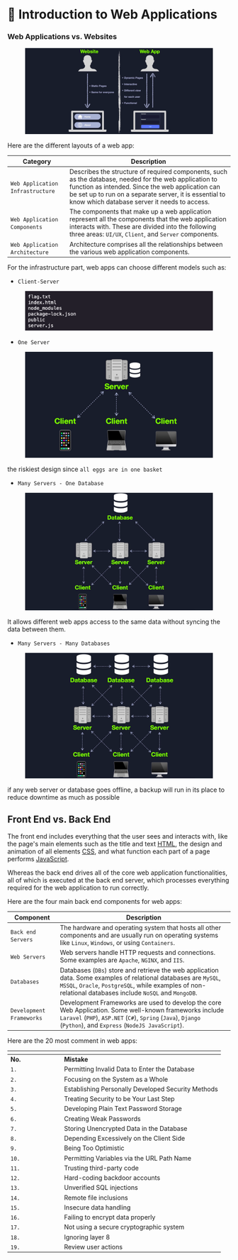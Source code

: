 # 👶 Introduction to Web Applications

### Web Applications vs. Websites

<figure><img src="../../../.gitbook/assets/image (8) (1) (1) (1) (2).png" alt=""><figcaption></figcaption></figure>

Here are the different layouts of a web app:

| **Category**                     | **Description**                                                                                                                                                                                                                                                      |
| -------------------------------- | -------------------------------------------------------------------------------------------------------------------------------------------------------------------------------------------------------------------------------------------------------------------- |
| `Web Application Infrastructure` | Describes the structure of required components, such as the database, needed for the web application to function as intended. Since the web application can be set up to run on a separate server, it is essential to know which database server it needs to access. |
| `Web Application Components`     | The components that make up a web application represent all the components that the web application interacts with. These are divided into the following three areas: `UI/UX`, `Client`, and `Server` components.                                                    |
| `Web Application Architecture`   | Architecture comprises all the relationships between the various web application components.                                                                                                                                                                         |

For the infrastructure part, web apps can choose different models such as:

* `Client-Server`

<figure><img src="../../../.gitbook/assets/image (1) (1) (1) (1) (1) (1) (1) (2) (1) (1) (1).png" alt=""><figcaption></figcaption></figure>

* `One Server`

<figure><img src="../../../.gitbook/assets/image (8) (1) (1) (1).png" alt=""><figcaption></figcaption></figure>

the riskiest design since `all eggs are in one basket`

* `Many Servers - One Database`

<figure><img src="../../../.gitbook/assets/image (2) (1) (1) (1) (1) (1) (1) (2) (1) (1).png" alt=""><figcaption></figcaption></figure>

It allows different web apps access to the same data without syncing the data between them.

* `Many Servers - Many Databases`

<figure><img src="../../../.gitbook/assets/image (3) (1) (1) (1) (1) (2) (1) (1) (1).png" alt=""><figcaption></figcaption></figure>

if any web server or database goes offline, a backup will run in its place to reduce downtime as much as possible

## Front End vs. Back End

The front end includes everything that the user sees and interacts with, like the page's main elements such as the title and text [HTML](https://www.w3schools.com/html/html\_intro.asp), the design and animation of all elements [CSS](https://www.w3schools.com/css/css\_intro.asp), and what function each part of a page performs [JavaScript](https://www.w3schools.com/js/js\_intro.asp).

Whereas the back end drives all of the core web application functionalities, all of which is executed at the back end server, which processes everything required for the web application to run correctly.

Here are the four main back end components for web apps:

| **Component**            | **Description**                                                                                                                                                                                                              |
| ------------------------ | ---------------------------------------------------------------------------------------------------------------------------------------------------------------------------------------------------------------------------- |
| `Back end Servers`       | The hardware and operating system that hosts all other components and are usually run on operating systems like `Linux`, `Windows`, or using `Containers`.                                                                   |
| `Web Servers`            | Web servers handle HTTP requests and connections. Some examples are `Apache`, `NGINX`, and `IIS`.                                                                                                                            |
| `Databases`              | Databases (`DBs`) store and retrieve the web application data. Some examples of relational databases are `MySQL`, `MSSQL`, `Oracle`, `PostgreSQL`, while examples of non-relational databases include `NoSQL` and `MongoDB`. |
| `Development Frameworks` | Development Frameworks are used to develop the core Web Application. Some well-known frameworks include `Laravel` (`PHP`), `ASP.NET` (`C#`), `Spring` (`Java`), `Django` (`Python`), and `Express` (`NodeJS JavaScript`).    |

Here are the 20 most comment in web apps:

<table data-header-hidden><thead><tr><th width="107"></th><th></th></tr></thead><tbody><tr><td><strong>No.</strong></td><td><strong>Mistake</strong></td></tr><tr><td><code>1.</code></td><td>Permitting Invalid Data to Enter the Database</td></tr><tr><td><code>2.</code></td><td>Focusing on the System as a Whole</td></tr><tr><td><code>3.</code></td><td>Establishing Personally Developed Security Methods</td></tr><tr><td><code>4.</code></td><td>Treating Security to be Your Last Step</td></tr><tr><td><code>5.</code></td><td>Developing Plain Text Password Storage</td></tr><tr><td><code>6.</code></td><td>Creating Weak Passwords</td></tr><tr><td><code>7.</code></td><td>Storing Unencrypted Data in the Database</td></tr><tr><td><code>8.</code></td><td>Depending Excessively on the Client Side</td></tr><tr><td><code>9.</code></td><td>Being Too Optimistic</td></tr><tr><td><code>10.</code></td><td>Permitting Variables via the URL Path Name</td></tr><tr><td><code>11.</code></td><td>Trusting third-party code</td></tr><tr><td><code>12.</code></td><td>Hard-coding backdoor accounts</td></tr><tr><td><code>13.</code></td><td>Unverified SQL injections</td></tr><tr><td><code>14.</code></td><td>Remote file inclusions</td></tr><tr><td><code>15.</code></td><td>Insecure data handling</td></tr><tr><td><code>16.</code></td><td>Failing to encrypt data properly</td></tr><tr><td><code>17.</code></td><td>Not using a secure cryptographic system</td></tr><tr><td><code>18.</code></td><td>Ignoring layer 8</td></tr><tr><td><code>19.</code></td><td>Review user actions</td></tr></tbody></table>
